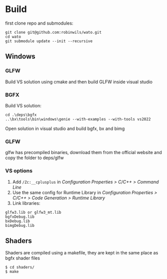 # Build

first clone repo and submodules:
```
git clone git@github.com:robinwils/wato.git
cd wato
git submodule update --init --recursive
```

## Windows
### GLFW
Build VS solution using cmake and then build GLFW inside visual studio

### BGFX

Build VS solution:
```
cd .\deps\bgfx
..\bx\tools\bin\windows\genie --with-examples --with-tools vs2022
```

Open solution in visual studio and build bgfx, bx and bimg

### GLFW

glfw has precompiled binaries, download them from the official website and copy the folder to deps/glfw

### VS options

1. Add `/Zc:__cplusplus` in *Configuration Properties > C/C++ > Command Line*
2. Use the same config for Runtime Library in *Configuration Properties > C/C++ > Code Generation > Runtime Library*
3. Link libraries:
```
glfw3.lib or glfw3_mt.lib
bgfxDebug.lib
bxDebug.lib
bimgDebug.lib
```

## Shaders

Shaders are compiled using a makefile, they are kept in the same place as bgfx shader files

```
$ cd shaders/
$ make
```